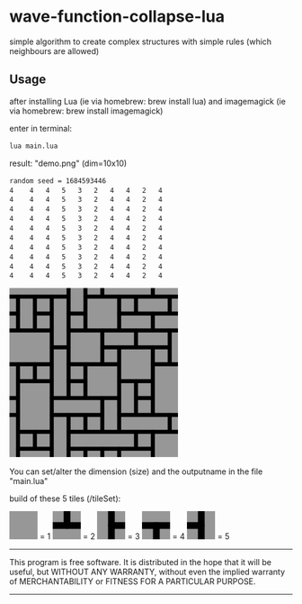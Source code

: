 # wave-function-collapse-lua
simple algorithm to create complex structures with simple rules (which neighbours are allowed)

## Usage

after installing Lua (ie via homebrew: brew install lua)
and imagemagick (ie via homebrew: brew install imagemagick)

enter in terminal: 
```bash
lua main.lua
```
result: "demo.png" (dim=10x10)
```bash
random seed = 1684593446
4	 4	 4	 5	 3	 2	 4	 4	 2	 4
4	 4	 4	 5	 3	 2	 4	 4	 2	 4
4	 4	 4	 5	 3	 2	 4	 4	 2	 4
4	 4	 4	 5	 3	 2	 4	 4	 2	 4
4	 4	 4	 5	 3	 2	 4	 4	 2	 4
4	 4	 4	 5	 3	 2	 4	 4	 2	 4
4	 4	 4	 5	 3	 2	 4	 4	 2	 4
4	 4	 4	 5	 3	 2	 4	 4	 2	 4
4	 4	 4	 5	 3	 2	 4	 4	 2	 4
4	 4	 4	 5	 3	 2	 4	 4	 2	 4
```
<div align="left"><img src="/resources/demo.png" width="300px"</img></div> 

You can set/alter the dimension (size) and the outputname in the file "main.lua" 

build of these 5 tiles (/tileSet):

![](tileSet/blank.png) = 1 
![](tileSet/up.png) = 2
![](tileSet/right.png) = 3
![](tileSet/down.png) = 4
![](tileSet/left.png) = 5
*************
This program is free software. It is distributed in the hope that it will be useful, but WITHOUT ANY WARRANTY, without even the implied warranty of MERCHANTABILITY or FITNESS FOR A PARTICULAR PURPOSE. 
*************
